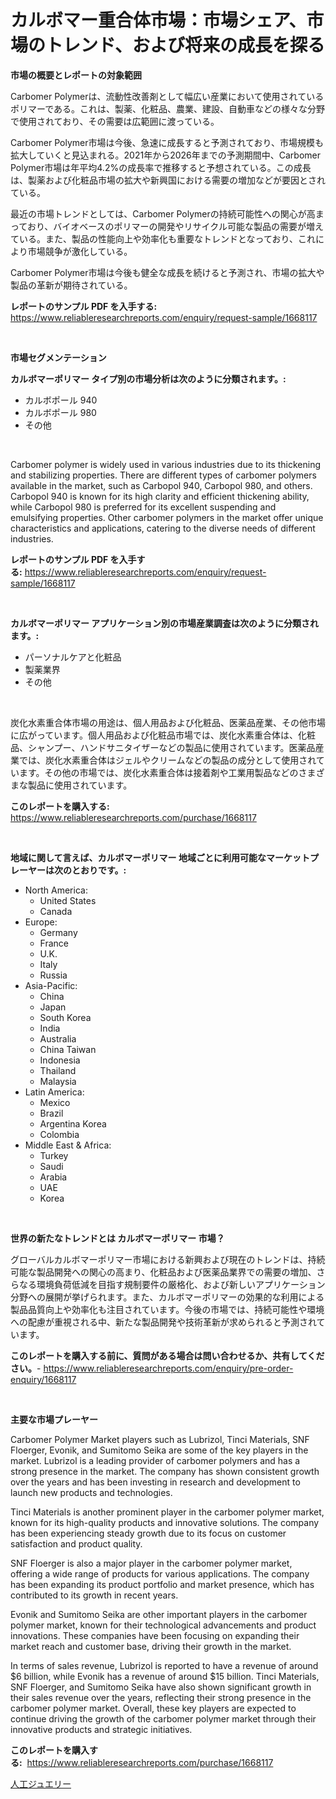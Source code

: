 <p><h1>カルボマー重合体市場：市場シェア、市場のトレンド、および将来の成長を探る</h1></p><p><strong>市場の概要とレポートの対象範囲</strong></p>
<p><p>Carbomer Polymerは、流動性改善剤として幅広い産業において使用されているポリマーである。これは、製薬、化粧品、農業、建設、自動車などの様々な分野で使用されており、その需要は広範囲に渡っている。</p><p>Carbomer Polymer市場は今後、急速に成長すると予測されており、市場規模も拡大していくと見込まれる。2021年から2026年までの予測期間中、Carbomer Polymer市場は年平均4.2%の成長率で推移すると予想されている。この成長は、製薬および化粧品市場の拡大や新興国における需要の増加などが要因とされている。</p><p>最近の市場トレンドとしては、Carbomer Polymerの持続可能性への関心が高まっており、バイオベースのポリマーの開発やリサイクル可能な製品の需要が増えている。また、製品の性能向上や効率化も重要なトレンドとなっており、これにより市場競争が激化している。</p><p>Carbomer Polymer市場は今後も健全な成長を続けると予測され、市場の拡大や製品の革新が期待されている。</p></p>
<p><strong>レポートのサンプル PDF を入手する:</strong> <a href="https://www.reliableresearchreports.com/enquiry/request-sample/1668117">https://www.reliableresearchreports.com/enquiry/request-sample/1668117</a></p>
<p>&nbsp;</p>
<p><strong>市場セグメンテーション</strong></p>
<p><strong>カルボマーポリマー タイプ別の市場分析は次のように分類されます。:</strong></p>
<p><ul><li>カルボポール 940</li><li>カルボポール 980</li><li>その他</li></ul></p>
<p>&nbsp;</p>
<p><p>Carbomer polymer is widely used in various industries due to its thickening and stabilizing properties. There are different types of carbomer polymers available in the market, such as Carbopol 940, Carbopol 980, and others. Carbopol 940 is known for its high clarity and efficient thickening ability, while Carbopol 980 is preferred for its excellent suspending and emulsifying properties. Other carbomer polymers in the market offer unique characteristics and applications, catering to the diverse needs of different industries.</p></p>
<p><strong>レポートのサンプル PDF を入手する:</strong>&nbsp;<a href="https://www.reliableresearchreports.com/enquiry/request-sample/1668117">https://www.reliableresearchreports.com/enquiry/request-sample/1668117</a></p>
<p>&nbsp;</p>
<p><strong> カルボマーポリマー アプリケーション別の市場産業調査は次のように分類されます。:</strong></p>
<p><ul><li>パーソナルケアと化粧品</li><li>製薬業界</li><li>その他</li></ul></p>
<p>&nbsp;</p>
<p><p>炭化水素重合体市場の用途は、個人用品および化粧品、医薬品産業、その他市場に広がっています。個人用品および化粧品市場では、炭化水素重合体は、化粧品、シャンプー、ハンドサニタイザーなどの製品に使用されています。医薬品産業では、炭化水素重合体はジェルやクリームなどの製品の成分として使用されています。その他の市場では、炭化水素重合体は接着剤や工業用製品などのさまざまな製品に使用されています。</p></p>
<p><strong>このレポートを購入する:</strong>&nbsp; <a href="https://www.reliableresearchreports.com/purchase/1668117">https://www.reliableresearchreports.com/purchase/1668117</a></p>
<p>&nbsp;</p>
<p><strong>地域に関して言えば、カルボマーポリマー 地域ごとに利用可能なマーケットプレーヤーは次のとおりです。:</strong></p>
<p><ul>
    <li>
        North America:
        <ul>
            <li>United States</li>
            <li>Canada</li>
        </ul>
    </li>
    <li>
        Europe:
        <ul>
            <li>Germany</li>
            <li>France</li>
            <li>U.K.</li>
            <li>Italy</li>
            <li>Russia</li>
        </ul>
    </li>
    <li>
        Asia-Pacific:
        <ul>
            <li>China</li>
            <li>Japan</li>
            <li>South Korea</li>
            <li>India</li>
            <li>Australia</li>
            <li>China Taiwan</li>
            <li>Indonesia</li>
            <li>Thailand</li>
            <li>Malaysia</li>
        </ul>
    </li>
    <li>
        Latin America:
        <ul>
            <li>Mexico</li>
            <li>Brazil</li>
            <li>Argentina Korea</li>
            <li>Colombia</li>
        </ul>
    </li>
    <li>
        Middle East & Africa:
        <ul>
            <li>Turkey</li>
            <li>Saudi</li>
            <li>Arabia</li>
            <li>UAE</li>
            <li>Korea</li>
        </ul>
    </li>
    </ul></p>
<p>&nbsp;</p>
<p><strong>世界の新たなトレンドとは カルボマーポリマー 市場？</strong></p>
<p><p>グローバルカルボマーポリマー市場における新興および現在のトレンドは、持続可能な製品開発への関心の高まり、化粧品および医薬品業界での需要の増加、さらなる環境負荷低減を目指す規制要件の厳格化、および新しいアプリケーション分野への展開が挙げられます。また、カルボマーポリマーの効果的な利用による製品品質向上や効率化も注目されています。今後の市場では、持続可能性や環境への配慮が重視される中、新たな製品開発や技術革新が求められると予測されています。</p></p>
<p><strong>このレポートを購入する前に、質問がある場合は問い合わせるか、共有してください。</strong>- <a href="https://www.reliableresearchreports.com/enquiry/pre-order-enquiry/1668117">https://www.reliableresearchreports.com/enquiry/pre-order-enquiry/1668117</a></p>
<p>&nbsp;</p>
<p><strong>主要な市場プレーヤー</strong></p>
<p><p>Carbomer Polymer Market players such as Lubrizol, Tinci Materials, SNF Floerger, Evonik, and Sumitomo Seika are some of the key players in the market. Lubrizol is a leading provider of carbomer polymers and has a strong presence in the market. The company has shown consistent growth over the years and has been investing in research and development to launch new products and technologies.</p><p>Tinci Materials is another prominent player in the carbomer polymer market, known for its high-quality products and innovative solutions. The company has been experiencing steady growth due to its focus on customer satisfaction and product quality.</p><p>SNF Floerger is also a major player in the carbomer polymer market, offering a wide range of products for various applications. The company has been expanding its product portfolio and market presence, which has contributed to its growth in recent years.</p><p>Evonik and Sumitomo Seika are other important players in the carbomer polymer market, known for their technological advancements and product innovations. These companies have been focusing on expanding their market reach and customer base, driving their growth in the market.</p><p>In terms of sales revenue, Lubrizol is reported to have a revenue of around $6 billion, while Evonik has a revenue of around $15 billion. Tinci Materials, SNF Floerger, and Sumitomo Seika have also shown significant growth in their sales revenue over the years, reflecting their strong presence in the carbomer polymer market. Overall, these key players are expected to continue driving the growth of the carbomer polymer market through their innovative products and strategic initiatives.</p></p>
<p><strong>このレポートを購入する:</strong>&nbsp;&nbsp;<a href="https://www.reliableresearchreports.com/purchase/1668117">https://www.reliableresearchreports.com/purchase/1668117</a></p>
<p><p><a href="https://github.com/zoetazuur/Market-Research-Report-List-1/blob/main/854099715256.md">人工ジュエリー</a></p></p>